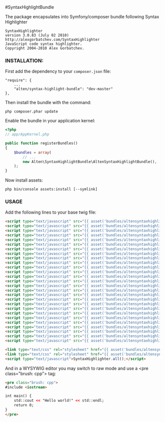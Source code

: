#SyntaxHighlightBundle

The package encapsulates into Symfony/composer bundle following Syntax Highlighter

    SyntaxHighlighter 
    version 3.0.83 (July 02 2010)
    http://alexgorbatchev.com/SyntaxHighlighter
    JavaScript code syntax highlighter.
    Copyright 2004-2010 Alex Gorbatchev.

### **INSTALLATION**:

First add the dependency to your `composer.json` file:

    "require": {
        ...
        "alten/syntax-highlight-bundle": "dev-master"
    },

Then install the bundle with the command:

    php composer.phar update

Enable the bundle in your application kernel:

``` php
<?php
// app/AppKernel.php

public function registerBundles()
{
    $bundles = array(
        // ...
        new Alten\SyntaxHighlightBundle\AltenSyntaxHighlightBundle(),
    );
}
```

Now install assets:

    php bin/console assets:install [--symlink]

### **USAGE**

Add the following lines to your base twig file:
``` html
<script type="text/javascript" src="{{ asset('bundles/altensyntaxhighlight/js/scripts/shCore.js') }}"></script>
<script type="text/javascript" src="{{ asset('bundles/altensyntaxhighlight/js/scripts/shAutoloader.js') }}"></script>
<script type="text/javascript" src="{{ asset('bundles/altensyntaxhighlight/js/scripts/shBrushAppleScript.js') }}"></script>
<script type="text/javascript" src="{{ asset('bundles/altensyntaxhighlight/js/scripts/shBrushAS3.js') }}"></script>
<script type="text/javascript" src="{{ asset('bundles/altensyntaxhighlight/js/scripts/shBrushBash.js') }}"></script>
<script type="text/javascript" src="{{ asset('bundles/altensyntaxhighlight/js/scripts/shBrushColdFusion.js') }}"></script>
<script type="text/javascript" src="{{ asset('bundles/altensyntaxhighlight/js/scripts/shBrushCpp.js') }}"></script>
<script type="text/javascript" src="{{ asset('bundles/altensyntaxhighlight/js/scripts/shBrushCSharp.js') }}"></script>
<script type="text/javascript" src="{{ asset('bundles/altensyntaxhighlight/js/scripts/shBrushCss.js') }}"></script>
<script type="text/javascript" src="{{ asset('bundles/altensyntaxhighlight/js/scripts/shBrushDelphi.js') }}"></script>
<script type="text/javascript" src="{{ asset('bundles/altensyntaxhighlight/js/scripts/shBrushDiff.js') }}"></script>
<script type="text/javascript" src="{{ asset('bundles/altensyntaxhighlight/js/scripts/shBrushErlang.js') }}"></script>
<script type="text/javascript" src="{{ asset('bundles/altensyntaxhighlight/js/scripts/shBrushGroovy.js') }}"></script>
<script type="text/javascript" src="{{ asset('bundles/altensyntaxhighlight/js/scripts/shBrushJavaFX.js') }}"></script>
<script type="text/javascript" src="{{ asset('bundles/altensyntaxhighlight/js/scripts/shBrushJava.js') }}"></script>
<script type="text/javascript" src="{{ asset('bundles/altensyntaxhighlight/js/scripts/shBrushJScript.js') }}"></script>
<script type="text/javascript" src="{{ asset('bundles/altensyntaxhighlight/js/scripts/shBrushPerl.js') }}"></script>
<script type="text/javascript" src="{{ asset('bundles/altensyntaxhighlight/js/scripts/shBrushPhp.js') }}"></script>
<script type="text/javascript" src="{{ asset('bundles/altensyntaxhighlight/js/scripts/shBrushPlain.js') }}"></script>
<script type="text/javascript" src="{{ asset('bundles/altensyntaxhighlight/js/scripts/shBrushPowerShell.js') }}"></script>
<script type="text/javascript" src="{{ asset('bundles/altensyntaxhighlight/js/scripts/shBrushPython.js') }}"></script>
<script type="text/javascript" src="{{ asset('bundles/altensyntaxhighlight/js/scripts/shBrushRuby.js') }}"></script>
<script type="text/javascript" src="{{ asset('bundles/altensyntaxhighlight/js/scripts/shBrushSass.js') }}"></script>
<script type="text/javascript" src="{{ asset('bundles/altensyntaxhighlight/js/scripts/shBrushScala.js') }}"></script>
<script type="text/javascript" src="{{ asset('bundles/altensyntaxhighlight/js/scripts/shBrushSql.js') }}"></script>
<script type="text/javascript" src="{{ asset('bundles/altensyntaxhighlight/js/scripts/shBrushVb.js') }}"></script>
<script type="text/javascript" src="{{ asset('bundles/altensyntaxhighlight/js/scripts/shBrushXml.js') }}"></script>

<link type="text/css" rel="stylesheet" href="{{ asset('bundles/altensyntaxhighlight/css/styles/shCoreMidnight.css') }}"/>
<link type="text/css" rel="stylesheet" href="{{ asset('bundles/altensyntaxhighlight/css/styles/shThemeMidnight.css') }}"/>
<script type="text/javascript">SyntaxHighlighter.all();</script>
```

And in a WYSYWIG editor you may switch to raw mode and use a &lt;pre class="brush: cpp"&gt; tag:
``` html
<pre class="brush: cpp">
#include <iostream>

int main() {
	std::cout << "Hello world!" << std::endl;
	return 0;
}
</pre>
```

